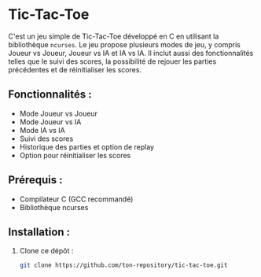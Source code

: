 # Tic-Tac-Toe 

C'est un jeu simple de Tic-Tac-Toe développé en C en utilisant la bibliothèque `ncurses`. Le jeu propose plusieurs modes de jeu, y compris Joueur vs Joueur, Joueur vs IA et IA vs IA. Il inclut aussi des fonctionnalités telles que le suivi des scores, la possibilité de rejouer les parties précédentes et de réinitialiser les scores.

## Fonctionnalités :
- Mode Joueur vs Joueur
- Mode Joueur vs IA
- Mode IA vs IA
- Suivi des scores
- Historique des parties et option de replay
- Option pour réinitialiser les scores

## Prérequis :
- Compilateur C (GCC recommandé)
- Bibliothèque ncurses

## Installation :
1. Clone ce dépôt :
   ```bash
   git clone https://github.com/ton-repository/tic-tac-toe.git
